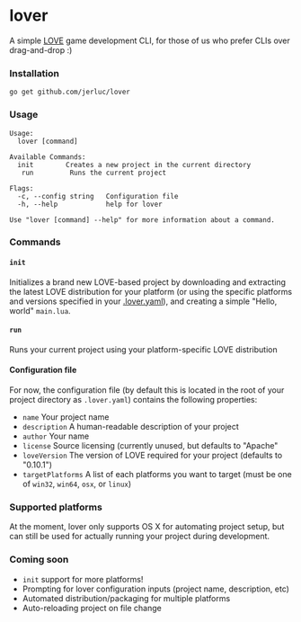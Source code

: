lover
=====

A simple [LOVE](https://love2d.org/) game development CLI, for those of us who prefer CLIs over drag-and-drop :)

### Installation

```
go get github.com/jerluc/lover
```

### Usage

```
Usage:
  lover [command]

Available Commands:
  init        Creates a new project in the current directory
   run         Runs the current project

Flags:
  -c, --config string   Configuration file
  -h, --help            help for lover

Use "lover [command] --help" for more information about a command.
```

### Commands

#### `init`

Initializes a brand new LOVE-based project by downloading and extracting the latest LOVE distribution for your platform (or using the specific platforms and versions specified in your [.lover.yaml](#configuration-file)), and creating a simple "Hello, world" `main.lua`.

#### `run`

Runs your current project using your platform-specific LOVE distribution

#### Configuration file

For now, the configuration file (by default this is located in the root of your project directory as `.lover.yaml`) contains the following properties:

* `name` Your project name
* `description` A human-readable description of your project
* `author` Your name
* `license` Source licensing (currently unused, but defaults to "Apache"
* `loveVersion` The version of LOVE required for your project (defaults to "0.10.1")
* `targetPlatforms` A list of each platforms you want to target (must be one of `win32`, `win64`, `osx`, or `linux`)

### Supported platforms

At the moment, lover only supports OS X for automating project setup, but can still be used for actually running your project during development.

### Coming soon

* `init` support for more platforms!
* Prompting for lover configuration inputs (project name, description, etc)
* Automated distribution/packaging for multiple platforms
* Auto-reloading project on file change

